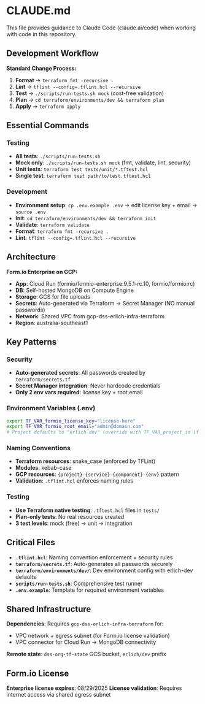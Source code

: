 # CLAUDE.md

This file provides guidance to Claude Code (claude.ai/code) when working with code in this repository.

## Development Workflow

**Standard Change Process:**
1. **Format** → `terraform fmt -recursive .`
2. **Lint** → `tflint --config=.tflint.hcl --recursive` 
3. **Test** → `./scripts/run-tests.sh mock` (cost-free validation)
4. **Plan** → `cd terraform/environments/dev && terraform plan`
5. **Apply** → `terraform apply`

## Essential Commands

### Testing
- **All tests**: `./scripts/run-tests.sh` 
- **Mock only**: `./scripts/run-tests.sh mock` (fmt, validate, lint, security)
- **Unit tests**: `terraform test tests/unit/*.tftest.hcl`
- **Single test**: `terraform test path/to/test.tftest.hcl`

### Development
- **Environment setup**: `cp .env.example .env` → edit license key + email → `source .env`
- **Init**: `cd terraform/environments/dev && terraform init`
- **Validate**: `terraform validate` 
- **Format**: `terraform fmt -recursive .`
- **Lint**: `tflint --config=.tflint.hcl --recursive`

## Architecture

**Form.io Enterprise on GCP:**
- **App**: Cloud Run (formio/formio-enterprise:9.5.1-rc.10, formio/formio:rc)
- **DB**: Self-hosted MongoDB on Compute Engine
- **Storage**: GCS for file uploads
- **Secrets**: Auto-generated via Terraform → Secret Manager (NO manual passwords)
- **Network**: Shared VPC from gcp-dss-erlich-infra-terraform
- **Region**: australia-southeast1

## Key Patterns

### Security
- **Auto-generated secrets**: All passwords created by `terraform/secrets.tf`
- **Secret Manager integration**: Never hardcode credentials
- **Only 2 env vars required**: license key + root email

### Environment Variables (.env)
```bash
export TF_VAR_formio_license_key="license-here"
export TF_VAR_formio_root_email="admin@domain.com" 
# Project defaults to "erlich-dev" (override with TF_VAR_project_id if needed)
```

### Naming Conventions
- **Terraform resources**: snake_case (enforced by TFLint)
- **Modules**: kebab-case 
- **GCP resources**: `{project}-{service}-{component}-{env}` pattern
- **Validation**: `.tflint.hcl` enforces naming rules

### Testing
- **Use Terraform native testing**: `.tftest.hcl` files in `tests/`
- **Plan-only tests**: No real resources created
- **3 test levels**: mock (free) → unit → integration

## Critical Files

- **`.tflint.hcl`**: Naming convention enforcement + security rules
- **`terraform/secrets.tf`**: Auto-generates all passwords securely  
- **`terraform/environments/dev/`**: Dev environment config with erlich-dev defaults
- **`scripts/run-tests.sh`**: Comprehensive test runner
- **`.env.example`**: Template for required environment variables

## Shared Infrastructure

**Dependencies**: Requires `gcp-dss-erlich-infra-terraform` for:
- VPC network + egress subnet (for Form.io license validation)
- VPC connector for Cloud Run → MongoDB connectivity

**Remote state**: `dss-org-tf-state` GCS bucket, `erlich/dev` prefix

## Form.io License

**Enterprise license expires**: 08/29/2025
**License validation**: Requires internet access via shared egress subnet